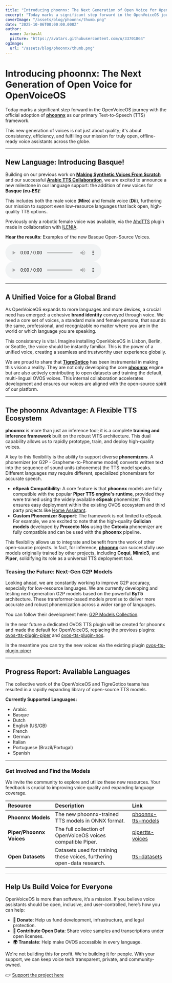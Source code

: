 ```yaml
---
title: "Introducing phoonnx: The Next Generation of Open Voice for OpenVoiceOS"
excerpt: "Today marks a significant step forward in the OpenVoiceOS journey with the official integration and adoption of phoonnx as our primary Text-to-Speech (TTS) engine."
coverImage: "/assets/blog/phoonnx/thumb.png"
date: "2025-10-06T00:00:00.000Z"
author:
  name: JarbasAl
  picture: "https://avatars.githubusercontent.com/u/33701864"
ogImage:
  url: "/assets/blog/phoonnx/thumb.png"
---
```


# Introducing phoonnx: The Next Generation of Open Voice for OpenVoiceOS

Today marks a significant step forward in the OpenVoiceOS journey with the official adoption of [**phoonnx**](https://github.com/TigreGotico/phoonnx) as our primary Text-to-Speech (TTS) framework. 

This new generation of voices is not just about quality; it's about consistency, efficiency, and fulfilling our mission for truly open, offline-ready voice assistants across the globe.

-----

## New Language: Introducing Basque!

Building on our previous work on [**Making Synthetic Voices From Scratch**](https://blog.openvoiceos.org/posts/2025-06-26-making-synthetic-voices-from-scratch) and our successful [**Arabic TTS Collaboration**](https://blog.openvoiceos.org/posts/2025-10-01-arabic_tts_collaboration), we are excited to announce a new milestone in our language support: the addition of new voices for **Basque (eu-ES)**!

This includes both the male voice (**Miro**) and female voice (**Dii**), furthering our mission to support even low-resource languages that lack open, high-quality TTS options.

Previously only a robotic female voice was available, via the [AhoTTS](https://github.com/OpenVoiceOS/ovos-tts-plugin-ahotts) plugin made in collaboration with [ILENIA](https://proyectoilenia.es).

**Hear the results**: Examples of the new Basque Open-Source Voices.

<audio controls>
  <source src="/assets/blog/phoonnx/miro_eu-ES.wav" type="audio/wav">
  Your browser does not support the audio element.
</audio>

<audio controls>
  <source src="/assets/blog/phoonnx/dii_eu-ES.wav" type="audio/wav">
  Your browser does not support the audio element.
</audio>

-----

## A Unified Voice for a Global Brand

As OpenVoiceOS expands to more languages and more devices, a crucial need has emerged: a cohesive **brand identity** conveyed through voice. 
We need a core set of voices, a standard male and female persona, that sounds the same, professional, and recognizable no matter where you are in the world or which language you are speaking.

This consistency is vital. Imagine installing OpenVoiceOS in Lisbon, Berlin, or Seattle, the voice should be instantly familiar. 
This is the power of a unified voice, creating a seamless and trustworthy user experience globally.

We are proud to share that [**TigreGotico**](https://tigregotico.pt) has been instrumental in making this vision a reality. 
They are not only developing the core [**phoonnx**](https://github.com/TigreGotico/phoonnx) engine but are also actively contributing to open datasets and training the default, multi-lingual OVOS voices. 
This internal collaboration accelerates development and ensures our voices are aligned with the open-source spirit of our platform.

-----

## The phoonnx Advantage: A Flexible TTS Ecosystem

**phoonnx** is more than just an inference tool; it is a complete **training and inference framework** built on the robust VITS architecture. 
This dual capability allows us to rapidly prototype, train, and deploy high-quality voices.

A key to this flexibility is the ability to support diverse **phonemizers**. 
A phonemizer (or G2P - Grapheme-to-Phoneme model) converts written text into the sequence of sound units (phonemes) the TTS model speaks. 
Different languages may require different, specialized phonemizers for accurate speech.

  * **eSpeak Compatibility**: A core feature is that **phoonnx** models are fully compatible with the popular **Piper TTS engine's runtime**, provided they were trained using the widely available **eSpeak** phonemizer. This ensures easy deployment within the existing OVOS ecosystem and third party projects like [Home Assistant](https://www.home-assistant.io/integrations/piper/).
  * **Custom Phonemizer Support**: The framework is not limited to eSpeak. For example, we are excited to note that the high-quality **Galician models** developed by **Proxecto Nós** using the **Cotovia** phonemizer are fully compatible and can be used with the **phoonnx** pipeline.

This flexibility allows us to integrate and benefit from the work of other open-source projects. In fact, for inference, [**phoonnx**](https://github.com/TigreGotico/phoonnx) can successfully use models originally trained by other projects, including **Coqui**, **Mimic3**, and **Piper**, solidifying its role as a universal TTS deployment tool.


### Teasing the Future: Next-Gen G2P Models

Looking ahead, we are constantly working to improve G2P accuracy, especially for low-resource languages. We are currently developing and testing next-generation G2P models based on the powerful **ByT5** architecture. These transformer-based models promise to deliver more accurate and robust phonemization across a wider range of languages.

You can follow their development here: [G2P Models Collection](https://huggingface.co/collections/OpenVoiceOS/g2p-models-6886a8d612825c3fe65befa0).

In the near future a dedicated OVOS TTS plugin will be created for phoonnx and made the default for OpenVoiceOS, replacing the previous plugins: [ovos-tts-plugin-piper](https://github.com/OpenVoiceOS/ovos-tts-plugin-piper) and [ovos-tts-plugin-nos](https://github.com/OpenVoiceOS/ovos-tts-plugin-nos). 

In the meantime you can try the new voices via the existing plugin [ovos-tts-plugin-piper](https://github.com/OpenVoiceOS/ovos-tts-plugin-piper)


-----

## Progress Report: Available Languages

The collective work of the OpenVoiceOS and TigreGotico teams has resulted in a rapidly expanding library of open-source TTS models.

**Currently Supported Languages:**

* Arabic
* Basque
* Dutch
* English (US/GB)
* French
* German
* Italian
* Portuguese (Brazil/Portugal)
* Spanish

-----

### **Get Involved and Find the Models**

We invite the community to explore and utilize these new resources. Your feedback is crucial to improving voice quality and expanding language coverage.

| Resource                 | Description                                                             | Link                                                                                                             |
|:-------------------------|:------------------------------------------------------------------------|:-----------------------------------------------------------------------------------------------------------------|
| **Phoonnx Models**       | The new phoonnx-trained TTS models in ONNX format.                      | [phoonnx-tts-models](https://huggingface.co/collections/TigreGotico/phoonnx-tts-models-68cd76d5b485394d9b71032e) |
| **Piper/Phoonnx Voices** | The full collection of OpenVoiceOS voices compatible Piper.             | [pipertts-voices](https://huggingface.co/collections/OpenVoiceOS/pipertts-voices-68594d08f08e6ec56eddf4eb)       |
| **Open Datasets**        | Datasets used for training these voices, furthering open-data research. | [tts-datasets](https://huggingface.co/collections/TigreGotico/tts-datasets-68dd4156a1484d2cf7bcbd5f)             |

---

## Help Us Build Voice for Everyone

OpenVoiceOS is more than software, it’s a mission. If you believe voice assistants should be open, inclusive, and user-controlled, here’s how you can help:

- **💸 Donate**: Help us fund development, infrastructure, and legal protection.
- **📣 Contribute Open Data**: Share voice samples and transcriptions under open licenses.
- **🌍 Translate**: Help make OVOS accessible in every language.

We're not building this for profit. We're building it for people. With your support, we can keep voice tech transparent, private, and community-owned.

👉 [Support the project here](https://www.openvoiceos.org/contribution)
